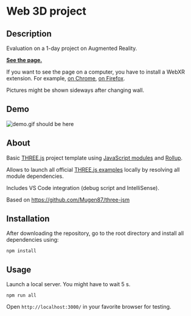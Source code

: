 # Web 3D project

## Description
Evaluation on a 1-day project on Augmented Reality.

**[See the page.](https://enzovenon.github.io/dist/index.html)**

If you want to see the page on a computer, you have to install a WebXR extension. For example, [on Chrome](https://chrome.google.com/webstore/detail/webxr-api-emulator/mjddjgeghkdijejnciaefnkjmkafnnje?hl=fr), [on Firefox](https://addons.mozilla.org/fr/firefox/addon/webxr-api-emulator/).

Pictures might be shown sideways after changing wall.

## Demo
![demo.gif should be here](https://enzovenon.github.io/demo.gif)

## About

Basic [THREE.js](https://threejs.org/) project template using [JavaScript modules](https://developer.mozilla.org/en-US/docs/Web/JavaScript/Guide/Modules) and [Rollup](https://rollupjs.org).

Allows to launch all official [THREE.js examples](https://threejs.org/examples) locally by resolving all module dependencies.

Includes VS Code integration (debug script and IntelliSense).

Based on https://github.com/Mugen87/three-jsm

## Installation
After downloading the repository, go to the root directory and install all dependencies using:

`npm install`

## Usage
Launch a local server. You might have to wait 5 s.

`npm run all`

Open `http://localhost:3000/` in your favorite browser for testing.

